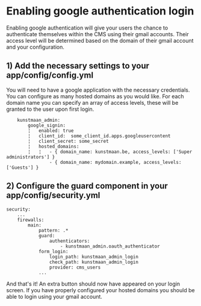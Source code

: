 Enabling google authentication login
=====================

Enabling google authentication will give your users the chance to authenticate
themselves within the CMS using their gmail accounts. Their access level will
be determined based on the domain of their gmail account and your configuration.

## 1) Add the necessary settings to your app/config/config.yml

You will need to have a google application with the necessary credentials.
You can configure as many hosted domains as you would like. For each domain
name you can specify an array of access levels, these will be granted to the
user upon first login.

```
    kunstmaan_admin:
        google_signin:
        ¦   enabled: true
        ¦   client_id:  some_client_id.apps.googleusercontent
        ¦   client_secret: some_secret
        ¦   hosted_domains:
        ¦   ¦   - { domain_name: kunstmaan.be, access_levels: ['Super administrators'] }
                - { domain_name: mydomain.example, access_levels: ['Guests'] }
```

## 2) Configure the guard component in your app/config/security.yml

```
security:
    ...
    firewalls:
        main:
            pattern: .*
            guard:
                authenticators:
                    - kunstmaan_admin.oauth_authenticator
            form_login:
                login_path: kunstmaan_admin_login
                check_path: kunstmaan_admin_login
                provider: cms_users
            ...
```
And that's it! An extra button should now have appeared on your login screen.
If you have properly configured your hosted domains you should be able to login
using your gmail account.
